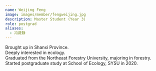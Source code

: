 ```yaml
---
name: Weijing Feng
image: images/member/fengweijing.jpg
description: Master Student (Year 3)
role: postgrad
aliases:
  - 冯薇静
---
```


Brought up in Shanxi Province. <br> 
Deeply interested in ecology. <br>
Graduated from the Northeast Forestry University, majoring in forestry. <br>
Started postgraduate study at School of Ecology, SYSU in 2020.
